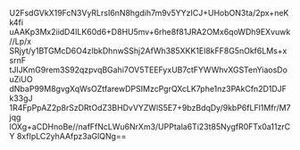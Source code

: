 U2FsdGVkX19FcN3VyRLrsI6nN8hgdih7m9v5YYzICJ+UHobON3ta/2px+neKk4fi
uAAKp3Mx2iidD4ILK60d6+D8HU5mv+6rhe8f81JRA2OMx6qoWDh9EXvuwk//Lp/x
SRjyt/y1BTGMcD6O4zIbkDhnwSShj2AfWh385XKK1El8kFF8G5nOkf6LMs+xsrnF
tJIJKmG9rem3S92qzpvqBGahi7OV5TEEFyxUB7ctFYWWhvXGSTenYiaosDouZiUO
dNbaP99M8gvgXqWsOZtfarewDPSIMzcPgrQXcLK7phe1nz3PAkCfn2D1DJFk33gJ
1R4FpPpAZ2p8rSzDRtOdZ3BHDvVYZWlS5E7+9bzBdqDy/9kbP6fLFl1Mfr/M7jqg
lOXg+aCDHnoBe//nafFfNcLWu6NrXm3/UPPtala6Ti23t85NygfR0FTx0a11zrCY
8xfIpLC2yhAAfpz3aGlQNg==

